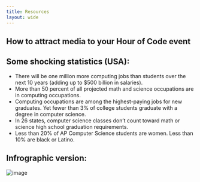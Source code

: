```yaml
---
title: Resources
layout: wide
---
```

## How to attract media to your Hour of Code event ##

## Some shocking statistics (USA):

- There will be one million more computing jobs than students over the next 10 years (adding up to $500 billion in salaries).
- More than 50 percent of all projected math and science occupations are in computing occupations. 
- Computing occupations are among the highest-paying jobs for new graduates. Yet fewer than 3% of college students graduate with a degree in computer science.
- In 26 states, computer science classes don’t count toward math or science high school graduation requirements. 
- Less than 20% of AP Computer Science students are women. Less than 10% are black or Latino.

## Infrographic version:

![image](http://code.org/images/fit-8000/Code.org_infographic.png)